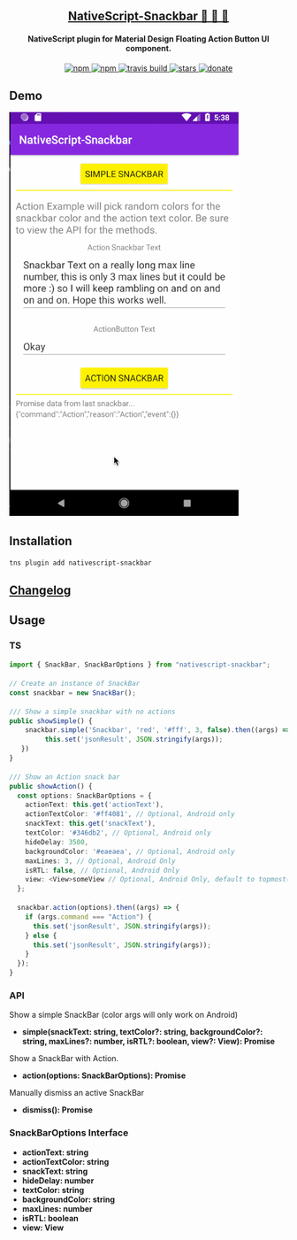 <a align="center" href="https://www.npmjs.com/package/nativescript-snackbar">
    <h2 align="center">NativeScript-Snackbar 🍭 🍫 🍦</h2>
</a>
<h4 align="center">NativeScript plugin for Material Design Floating Action Button UI component.</h4>

<p align="center">
 <a href="https://www.npmjs.com/package/nativescript-snackbar">
        <img src="https://img.shields.io/npm/v/nativescript-snackbar.svg" alt="npm">
    </a>
    <a href="https://www.npmjs.com/package/nativescript-snackbar">
        <img src="https://img.shields.io/npm/dt/nativescript-snackbar.svg?label=npm%20downloads" alt="npm">
    </a>
     <a href="https://travis-ci.org/bradmartin/nativescript-snackbar">
        <img src="https://travis-ci.org/bradmartin/nativescript-snackbar.svg?branch=master" alt="travis build">
    </a>
    <a href="https://github.com/bradmartin/nativescript-snackbar/stargazers">
        <img src="https://img.shields.io/github/stars/bradmartin/nativescript-snackbar.svg" alt="stars">
    </a>
    <a href="https://paypal.me/bradwayne88">
        <img src="https://img.shields.io/badge/Donate-PayPal-green.svg" alt="donate">
    </a>
</p>

## Demo

![Snackbar](./screens/snackbar.gif)

## Installation

`tns plugin add nativescript-snackbar`

## [Changelog](./CHANGELOG.md)

## Usage

### TS

```typescript
import { SnackBar, SnackBarOptions } from "nativescript-snackbar";

// Create an instance of SnackBar
const snackbar = new SnackBar();

/// Show a simple snackbar with no actions
public showSimple() {
    snackbar.simple('Snackbar', 'red', '#fff', 3, false).then((args) => {
         this.set('jsonResult', JSON.stringify(args));
   })
}

/// Show an Action snack bar
public showAction() {
  const options: SnackBarOptions = {
    actionText: this.get('actionText'),
    actionTextColor: '#ff4081', // Optional, Android only
    snackText: this.get('snackText'),
    textColor: '#346db2', // Optional, Android only
    hideDelay: 3500,
    backgroundColor: '#eaeaea', // Optional, Android only
    maxLines: 3, // Optional, Android Only
    isRTL: false, // Optional, Android Only
    view: <View>someView // Optional, Android Only, default to topmost().currentPage
  };

  snackbar.action(options).then((args) => {
    if (args.command === "Action") {
      this.set('jsonResult', JSON.stringify(args));
    } else {
      this.set('jsonResult', JSON.stringify(args));
    }
  });
}
```

### API

Show a simple SnackBar (color args will only work on Android)

- **simple(snackText: string, textColor?: string, backgroundColor?: string, maxLines?: number, isRTL?: boolean, view?: View): Promise<any>**

Show a SnackBar with Action.

- **action(options: SnackBarOptions): Promise<any>**

Manually dismiss an active SnackBar

- **dismiss(): Promise<any>**

### SnackBarOptions Interface

- **actionText: string**
- **actionTextColor: string**
- **snackText: string**
- **hideDelay: number**
- **textColor: string**
- **backgroundColor: string**
- **maxLines: number**
- **isRTL: boolean**
- **view: View**

